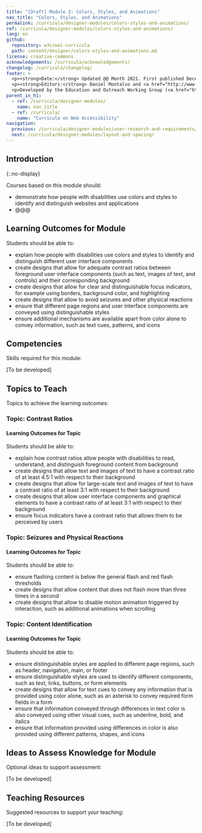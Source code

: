```yaml
---
title: "[Draft] Module 2: Colors, Styles, and Animations"
nav_title: "Colors, Styles, and Animations"
permalink: /curricula/designer-modules/colors-styles-and-animations/
ref: /curricula/designer-modules/colors-styles-and-animations/
lang: en
github:
  repository: w3c/wai-curricula
  path: content/designer/colors-styles-and-animations.md
license: creative-commons
acknowledgements: /curricula/acknowledgements/
changelog: /curricula/changelog/
footer: >
  <p><strong>Date:</strong> Updated @@ Month 2021. First published December 2019.</p>
  <p><strong>Editors:</strong> Daniel Montalvo and <a href="http://www.w3.org/People/shadi/">Shadi Abou-Zahra</a>. Contributors: <a href="https://www.w3.org/WAI/EO/EOWG-members">EOWG Participants</a>. ACKNOWLEDGEMENTS lists contributors and credits.</p>
  <p>Developed by the Education and Outreach Working Group (<a href="http://www.w3.org/WAI/EO/">EOWG</a>). Developed with support from the <a href="https://www.w3.org/WAI/about/projects/wai-guide/">WAI-Guide Project</a> funded by the European Commission (EC) under the Horizon 2020 program (Grant Agreement 822245).</p>
parent_in_h1:
  - ref: /curricula/designer-modules/
    name: nav_title
  - ref: /curricula/
    name: "Curricula on Web Accessibility"
navigation:
  previous: /curricula/designer-modules/user-research-and-requirements/
  next: /curricula/designer-modules/layout-and-spacing/
---
```


## Introduction
{:.no-display}

Courses based on this module should:

* demonstrate how people with disabilities use colors and styles to identify and distinguish websites and applications
* @@@

## Learning Outcomes for Module

Students should be able to:

* explain how people with disabilities use colors and styles to identify and distinguish different user interface components
* create designs that allow for  adequate contrast ratios between foreground user interface components (such as text, images of text, and controls) and their corresponding background
* create designs that allow for clear and distinguishable focus indicators, for example using borders, background color, and highlighting
* create designs that allow to avoid seizures and other physical reactions
* ensure that different page regions and user interface components are conveyed using distinguishable styles
* ensure additional mechanisms are available apart from color alone to convey information, such as text cues, patterns, and icons

## Competencies

Skills required for this module:

[To be developed]

## Topics to Teach

Topics to achieve the learning outcomes:

### Topic: Contrast Ratios

#### Learning Outcomes for Topic

Students should be able to:

* explain how contrast ratios allow people with disabilities to read, understand, and distinguish foreground content from background
* create designs that allow text and images of text to have a contrast ratio of at least 4.5:1 with respect to their background
* create designs that allow for large-scale text and images of text to have a contrast ratio of at least 3:1 with respect to their background
* create designs that allow user interface components and graphical elements to have a contrast ratio of at least 3:1 with respect to their background
* ensure focus indicators have a contrast ratio that allows them to be perceived by users

### Topic: Seizures and Physical Reactions

#### Learning Outcomes for Topic

Students should be able to:

* ensure flashing content is below the general flash and red flash thresholds
* create designs that allow content that does not flash more than three times in a second
* create designs that allow to disable motion animation triggered by interaction, such as additional animations when scrolling

### Topic: Content Identification

#### Learning Outcomes for Topic

Students should be able to:

* ensure distinguishable styles are applied to different page regions, such as header, navigation, main, or footer
* ensure distinguishable styles are used to identify different components, such as text, links, buttons, or form elements
* create designs that allow for text cues to convey any information that is provided using color alone, such as an asterisk to convey required form fields in a form
* ensure that information conveyed through differences in text color is also conveyed using other visual cues, such as underline, bold, and italics
* ensure that information provided using differences in color is also provided using different patterns, shapes, and icons

## Ideas to Assess Knowledge for Module

Optional ideas to support assessment:

[To be developed]

## Teaching Resources

Suggested resources to support your teaching:

[To be developed]

